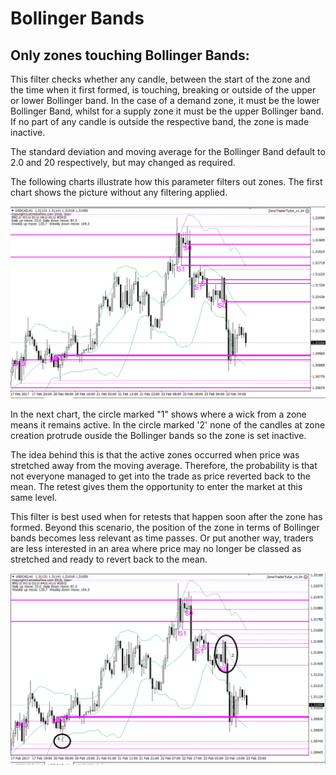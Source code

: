 # Bollinger Bands

## Only zones touching Bollinger Bands:

This filter checks whether any candle, between the start of the zone and the time when it first formed, is touching, breaking or outside of the upper or lower Bollinger band. In the case of a demand zone, it must be the lower Bollinger Band, whilst for a supply zone it must be the upper Bollinger band. If no part of any candle is outside the respective band, the zone is made inactive.

The standard deviation and moving average for the Bollinger Band default to 2.0 and 20 respectively, but may changed as required.

The following charts illustrate how this parameter filters out zones. The first chart shows the picture without any filtering applied.

![](../../.gitbook/assets/bbfilter1.png)

In the next chart, the circle marked "1" shows where a wick from a zone means it remains active. In the circle marked '2' none of the candles at zone creation protrude ouside the Bollinger bands so the zone is set inactive.

The idea behind this is that the active zones occurred when price was stretched away from the moving average. Therefore, the probability is that not everyone managed to get into the trade as price reverted back to the mean. The retest gives them the opportunity to enter the market at this same level.

This filter is best used when for retests that happen soon after the zone has formed. Beyond this scenario, the position of the zone in terms of Bollinger bands becomes less relevant as time passes. Or put another way, traders are less interested in an area where price may no longer be classed as stretched and ready to revert back to the mean.

![](../../.gitbook/assets/bollinger2.png)

